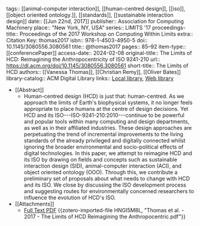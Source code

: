 tags:: [[animal-computer interaction]], [[human-centred design]], [[iso]], [[object oriented ontology.]], [[standards]], [[sustainable interaction design]]
date:: [[Jun 22nd, 2017]]
publisher:: Association for Computing Machinery
place:: "New York, NY, USA"
series:: LIMITS '17
proceedings-title:: Proceedings of the 2017 Workshop on Computing Within Limits
extra:: Citation Key: thomas2017
isbn:: 978-1-4503-4950-5
doi:: 10.1145/3080556.3080561
title:: @thomas2017
pages:: 85–92
item-type:: [[conferencePaper]]
access-date:: 2024-02-08
original-title:: The Limits of HCD: Reimagining the Anthropocentricity of ISO 9241-210
url:: https://dl.acm.org/doi/10.1145/3080556.3080561
short-title:: The Limits of HCD
authors:: [[Vanessa Thomas]], [[Christian Remy]], [[Oliver Bates]]
library-catalog:: ACM Digital Library
links:: [Local library](zotero://select/groups/2386895/items/MBBWVWPL), [Web library](https://www.zotero.org/groups/2386895/items/MBBWVWPL)

- [[Abstract]]
	- Human-centred design (HCD) is just that: human-centred. As we approach the limits of Earth's biophysical systems, it no longer feels appropriate to place humans at the centre of design decisions. Yet HCD and its ISO---ISO-9241-210:2010---continue to be powerful and popular tools within many computing and design departments, as well as in their affiliated industries. These design approaches are perpetuating the trend of incremental improvements to the living standards of the already privileged and digitally connected whilst ignoring the broader environmental and socio-political effects of digital technologies. In this paper, we attempt to reimagine HCD and its ISO by drawing on fields and concepts such as sustainable interaction design (SID), animal-computer interaction (ACI), and object oriented ontology (OOO). Through this, we contribute a preliminary set of proposals about what needs to change with HCD and its ISO. We close by discussing the ISO development process and suggesting routes for environmentally concerned researchers to influence the evolution of HCD's ISO.
- [[Attachments]]
	- [Full Text PDF](https://dl.acm.org/doi/pdf/10.1145/3080556.3080561) {{zotero-imported-file HNGI5M8L, "Thomas et al. - 2017 - The Limits of HCD Reimagining the Anthropocentric.pdf"}}